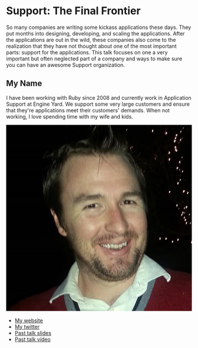 # Support: The Final Frontier

So many companies are writing some kickass applications these days.
They put months into designing, developing, and scaling the
applications. After the applications are out in the wild, these
companies also come to the realization that they have not thought about
one of the most important parts: support for the applications. This talk
focuses on one a very important but often neglected part of a company
and ways to make sure you can have an awesome Support organization.

## My Name

I have been working with Ruby since 2008 and currently work in
Application Support at Engine Yard. We support some very large customers
and ensure that they're applications meet their customers' demands. When
not working, I love spending time with my wife and kids.

![Profile picture](./photo.jpg)

- [My website](http://broadmac.net)
- [My twitter](https://twitter.com/emachnic)
- [Past talk slides](https://speakerdeck.com/emachnic)
- [Past talk
  video](http://confreaks.com/videos/1232-aloharuby2012-rails-development-on-windows-seriously)

